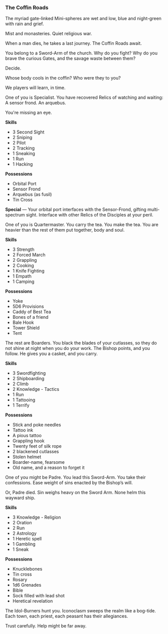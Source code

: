 ### The Coffin Roads

The myriad gate-linked Mini-spheres are wet and low, blue and night-green with rain and grief.

Mist and monasteries. Quiet religious war.

When a man dies, he takes a last journey. The Coffin Roads await.

You belong to a Sword-Arm of the church. Why do you fight? Why do you brave the curious Gates, and the savage waste between them? 

Decide.

Whose body cools in the coffin? Who were they to you? 

We players will learn, in time.

One of you is Specialist. You have recovered Relics of watching and waiting: A sensor frond. An arquebus. 

You're missing an eye.

**Skills**

* 3 Second Sight
* 2 Sniping
* 2 Pilot
* 2 Tracking
* 1 Sneaking
* 1 Run
* 1 Hacking

**Possessions**

* Orbital Port
* Sensor Frond
* Arquebus (as fusil)
* Tin Cross

**Special** — Your orbital port interfaces with the Sensor-Frond, gifting multi-spectrum sight. Interface with other Relics of the Disciples at your peril.

One of you is Quartermaster. You carry the tea. You make the tea. You are heavier than the rest of them put together, body and soul.

**Skills**

* 3 Strength
* 2 Forced March
* 2 Grappling
* 2 Cooking
* 1 Knife Fighting
* 1 Empath
* 1 Camping

**Possessions**

* Yoke
* 5D6 Provisions
* Caddy of Best Tea
* Bones of a friend
* Bale Hook
* Tower Shield
* Tent

The rest are Boarders. You black the blades of your cutlasses, so they do not shine at night when you do your work. The Bishop points, and you follow. He gives you a casket, and you carry.

**Skills**

* 3 Swordfighting
* 2 Shipboarding
* 2 Climb
* 2 Knowledge - Tactics
* 1 Run
* 1 Tattooing
* 1 Terrify

**Possessions**

* Stick and poke needles
* Tattoo ink
* A pious tattoo
* Grappling hook
* Twenty feet of silk rope
* 2 blackened cutlasses
* Stolen helmet
* Boarder-name, fearsome
* Old name, and a reason to forget it

One of you might be Padre. You lead this Sword-Arm. You take their confessions. Ease weight of sins enacted by the Bishop’s will.

Or, Padre died. Sin weighs heavy on the Sword Arm. None helm this wayward ship.

**Skills**

* 3 Knowledge - Religion
* 2 Oration
* 2 Run
* 2 Astrology
* 1 Heretic spell
* 1 Gambling
* 1 Sneak

**Possessions**

* Knucklebones
* Tin cross
* Rosary
* 1d6 Grenades
* Bible
* Sock filled with lead shot
* Heretical revelation

The Idol-Burners hunt you. Iconoclasm sweeps the realm like a bog-tide. Each town, each priest, each peasant has their allegiances.

Trust carefully. Help might be far away.
